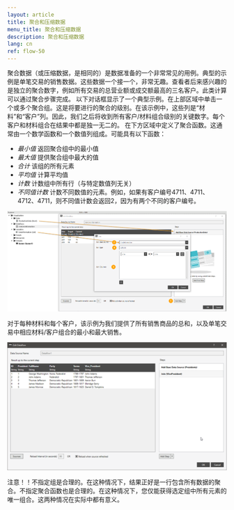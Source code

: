 ```yaml
---
layout: article
title: 聚合和压缩数据
menu_title: 聚合和压缩数据
description: 聚合和压缩数据
lang: cn
ref: flow-50
---
```

聚合数据（或压缩数据，是相同的）是数据准备的一个非常常见的用例。典型的示例是单笔交易的销售数据。这些数据一个接一个，非常无趣。查看者后来感兴趣的是独立的聚合数字，例如所有交易的总营业额或成交额最高的三名客户。此类计算可以通过聚合步骤完成。
以下对话框显示了一个典型示例。在上部区域中单击一个或多个聚合组。这是将要进行的聚合的级别。在该示例中，这些列是“材料”和“客户”列。因此，我们之后将收到所有客户/材料组合级别的关键数字。每个客户和材料组合在结果中都是独一无二的。
在下方区域中定义了聚合函数。这通常由一个数学函数和一个数值列组成。可能具有以下函数：

* *最小值* 返回聚合组中的最小值
* *最大值* 提供聚合组中最大的值
* *合计* 该组的所有元素
* *平均值* 计算平均值
* *计数* 计数组中所有行（与特定数值列无关）
* *不同值计数* 计数不同数值的元素。例如，如果有客户编号4711、4711、4712、4711，则不同值计数会返回2，因为有两个不同的客户编号。

![Join Data](/assets/images/dataflows/dataflows-join01.png)

对于每种材料和每个客户，该示例为我们提供了所有销售商品的总和，以及单笔交易中相应材料/客户组合的最小和最大销售。

![Join Data](/assets/images/dataflows/dataflows-join02.png)

注意！！不指定组是合理的。在这种情况下，结果正好是一行包含所有数据的聚合。不指定聚合函数也是合理的。在这种情况下，您仅能获得选定组中所有元素的唯一组合。这两种情况在实际中都有意义。
